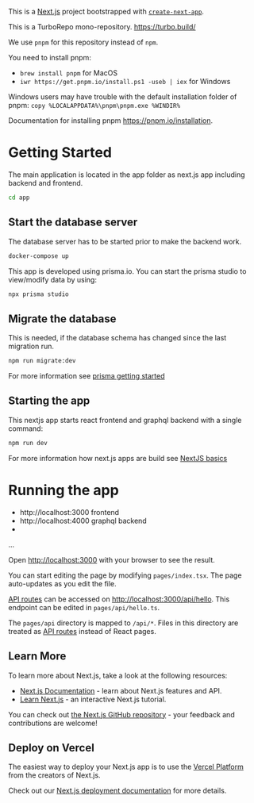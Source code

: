 This is a [Next.js](https://nextjs.org/) project bootstrapped with [`create-next-app`](https://github.com/vercel/next.js/tree/canary/packages/create-next-app).

This is a TurboRepo mono-repository. https://turbo.build/

We use ```pnpm``` for this repository instead of ```npm```.

You need to install pnpm:
* ```brew install pnpm``` for MacOS
* ```iwr https://get.pnpm.io/install.ps1 -useb | iex``` for Windows

Windows users may have trouble with the default installation folder of pnpm:
```copy %LOCALAPPDATA%\pnpm\pnpm.exe %WINDIR%```

Documentation for installing pnpm https://pnpm.io/installation.

# Getting Started

The main application is located in the app folder as next.js app including backend and frontend.

```bash
cd app
```

## Start the database server

The database server has to be started prior to make the backend work.

```bash
docker-compose up
```

This app is developed using prisma.io. You can start the prisma studio to view/modify data by using:

```bash
npx prisma studio
```

## Migrate the database

This is needed, if the database schema has changed since the last migration run.

```bash
npm run migrate:dev
```

For more information see [prisma getting started](https://www.prisma.io/docs/concepts/components/prisma-migrate)

## Starting the app

This nextjs app starts react frontend and graphql backend with a single command:

```bash
npm run dev
```

For more information how next.js apps are build see [NextJS basics](https://nextjs.org/learn/basics/navigate-between-pages)

# Running the app

- http://localhost:3000 frontend
- http://localhost:4000 graphql backend
-

...

Open [http://localhost:3000](http://localhost:3000) with your browser to see the result.

You can start editing the page by modifying `pages/index.tsx`. The page auto-updates as you edit the file.

[API routes](https://nextjs.org/docs/api-routes/introduction) can be accessed on [http://localhost:3000/api/hello](http://localhost:3000/api/hello). This endpoint can be edited in `pages/api/hello.ts`.

The `pages/api` directory is mapped to `/api/*`. Files in this directory are treated as [API routes](https://nextjs.org/docs/api-routes/introduction) instead of React pages.

## Learn More

To learn more about Next.js, take a look at the following resources:

- [Next.js Documentation](https://nextjs.org/docs) - learn about Next.js features and API.
- [Learn Next.js](https://nextjs.org/learn) - an interactive Next.js tutorial.

You can check out [the Next.js GitHub repository](https://github.com/vercel/next.js/) - your feedback and contributions are welcome!

## Deploy on Vercel

The easiest way to deploy your Next.js app is to use the [Vercel Platform](https://vercel.com/new?utm_medium=default-template&filter=next.js&utm_source=create-next-app&utm_campaign=create-next-app-readme) from the creators of Next.js.

Check out our [Next.js deployment documentation](https://nextjs.org/docs/deployment) for more details.

